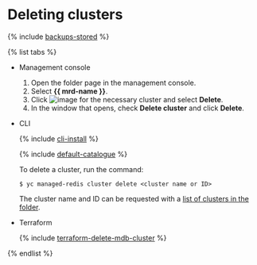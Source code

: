 # Deleting clusters

{% include [backups-stored](../../_includes/mdb/backups-stored.md) %}

{% list tabs %}

- Management console
  1. Open the folder page in the management console.
  1. Select **{{ mrd-name }}**.
  1. Click ![image](../../_assets/options.svg) for the necessary cluster and select **Delete**.
  1. In the window that opens, check **Delete cluster** and click **Delete**.

- CLI

  {% include [cli-install](../../_includes/cli-install.md) %}

  {% include [default-catalogue](../../_includes/default-catalogue.md) %}

  To delete a cluster, run the command:

  ```
  $ yc managed-redis cluster delete <cluster name or ID>
  ```

  The cluster name and ID can be requested with a [list of clusters in the folder](cluster-list.md).

- Terraform

  {% include [terraform-delete-mdb-cluster](../../_includes/mdb/terraform-delete-mdb-cluster.md) %}

{% endlist %}

